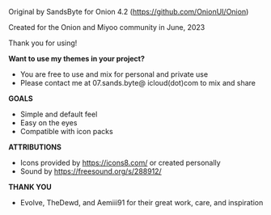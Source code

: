 Original by SandsByte for Onion 4.2 (https://github.com/OnionUI/Onion)

Created for the Onion and Miyoo community in June, 2023

Thank you for using!

**Want to use my themes in your project?**
- You are free to use and mix for personal and private use
- Please contact me at 07.sands.byte@ icloud(dot)com to mix and share

**GOALS**
- Simple and default feel
- Easy on the eyes
- Compatible with icon packs

**ATTRIBUTIONS**
- Icons provided by https://icons8.com/ or created personally
- Sound by https://freesound.org/s/288912/

**THANK YOU**
- Evolve, TheDewd, and Aemiii91 for their great work, care, and inspiration